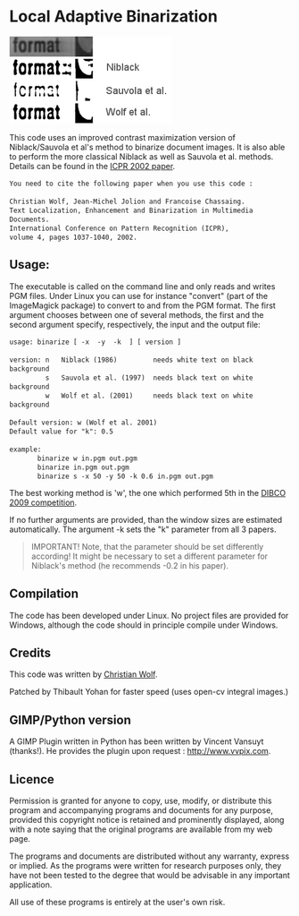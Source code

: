 # Local Adaptive Binarization

![alt text](illustration.png)

This code uses an improved contrast maximization version of Niblack/Sauvola et al's method to binarize document images. It is also able to perform the more classical Niblack as well as Sauvola et al. methods. Details can be found in the [ICPR 2002 paper](file:///Users/chris/www/prof/publications/index.html#icpr2002v).


    You need to cite the following paper when you use this code :

    Christian Wolf, Jean-Michel Jolion and Francoise Chassaing. 
    Text Localization, Enhancement and Binarization in Multimedia Documents. 
    International Conference on Pattern Recognition (ICPR), 
    volume 4, pages 1037-1040, 2002. 

## Usage:

The executable is called on the command line and only reads and writes PGM files. Under Linux you can use for instance "convert" (part of the ImageMagick package) to convert to and from the PGM format. The first argument chooses between one of several methods, the first and the second argument specify, respectively, the input and the output file:

```
usage: binarize [ -x  -y  -k  ] [ version ]  

version: n   Niblack (1986)         needs white text on black background
         s   Sauvola et al. (1997)  needs black text on white background
         w   Wolf et al. (2001)     needs black text on white background

Default version: w (Wolf et al. 2001)
Default value for "k": 0.5

example:
       binarize w in.pgm out.pgm
       binarize in.pgm out.pgm
       binarize s -x 50 -y 50 -k 0.6 in.pgm out.pgm
```

The best working method is 'w', the one which performed 5th in the [DIBCO 2009 competition](http://www.cvc.uab.es/icdar2009/papers/3725b375.pdf).

If no further arguments are provided, than the window sizes are estimated automatically. The argument -k sets the "k" parameter from all 3 papers. 

> IMPORTANT! Note, that the parameter should be set differently according! It might be necessary to set a different parameter for Niblack's method (he recommends -0.2 in his paper). 

## Compilation

The code has been developed under Linux. No project files are provided for Windows, although the code should in principle compile under Windows.

## Credits

This code was written by [Christian Wolf](http://liris.cnrs.fr/christian.wolf/). 

Patched by Thibault Yohan for faster speed (uses open-cv integral images.)

## GIMP/Python version

A GIMP Plugin written in Python has been written by Vincent Vansuyt (thanks!). He provides the plugin upon 
request : http://www.vvpix.com.

## Licence

Permission is granted for anyone to copy, use, modify, or distribute this program and accompanying programs and documents for any purpose, provided this copyright notice is retained and prominently displayed, along with a note saying that the original programs are available from my web page.

The programs and documents are distributed without any warranty, express or implied. As the programs were written for research purposes only, they have not been tested to the degree that would be advisable in any important application.

All use of these programs is entirely at the user's own risk.






